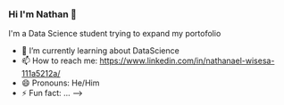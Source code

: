### Hi I'm Nathan 👋

I'm a Data Science student trying to expand my portofolio
- 🌱 I’m currently learning about DataScience
- 📫 How to reach me: https://www.linkedin.com/in/nathanael-wisesa-111a5212a/
- 😄 Pronouns: He/Him
- ⚡ Fun fact: ...
-->
